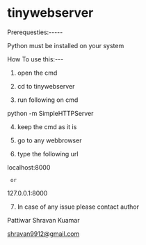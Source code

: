 # tinywebserver

Prerequesties:-----

Python must be installed on your system

How To use this:---
1. open the cmd

2. cd to tinywebserver

3. run following on cmd

python -m SimpleHTTPServer

4. keep the cmd as it is

5. go to any webbrowser

6. type the following url

localhost:8000

     or
     
127.0.0.1:8000

7. In case of any issue please contact author

Pattiwar Shravan Kuamar

shravan9912@gmail.com

